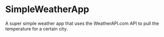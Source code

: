 ﻿# SimpleWeatherApp
A super simple weather app that uses the WeatherAPI.com API to pull the temperature for a certain city.
